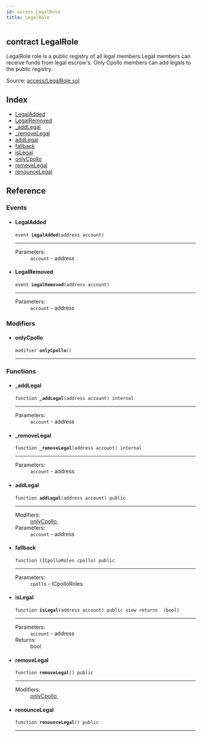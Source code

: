 ```yaml
---
id: access_LegalRole
title: LegalRole
---
```


<div class="contract-doc"><div class="contract"><h2 class="contract-header"><span class="contract-kind">contract</span> LegalRole</h2><p class="description">LegalRole role is a public registry of all legal members.Legal members can receive funds from legal escrow&#x27;s.  Only Cpollo members can add legals to the public registry.</p><div class="source">Source: <a href="https://github.com/Cpollo/Ethereum/blob/v0.0.1/contracts/access/LegalRole.sol" target="_blank">access/LegalRole.sol</a></div></div><div class="index"><h2>Index</h2><ul><li><a href="access_LegalRole.html#LegalAdded">LegalAdded</a></li><li><a href="access_LegalRole.html#LegalRemoved">LegalRemoved</a></li><li><a href="access_LegalRole.html#_addLegal">_addLegal</a></li><li><a href="access_LegalRole.html#_removeLegal">_removeLegal</a></li><li><a href="access_LegalRole.html#addLegal">addLegal</a></li><li><a href="access_LegalRole.html#">fallback</a></li><li><a href="access_LegalRole.html#isLegal">isLegal</a></li><li><a href="access_LegalRole.html#onlyCpollo">onlyCpollo</a></li><li><a href="access_LegalRole.html#removeLegal">removeLegal</a></li><li><a href="access_LegalRole.html#renounceLegal">renounceLegal</a></li></ul></div><div class="reference"><h2>Reference</h2><div class="events"><h3>Events</h3><ul><li><div class="item event"><span id="LegalAdded" class="anchor-marker"></span><h4 class="name">LegalAdded</h4><div class="body"><code class="signature">event <strong>LegalAdded</strong><span>(address account) </span></code><hr/><dl><dt><span class="label-parameters">Parameters:</span></dt><dd><div><code>account</code> - address</div></dd></dl></div></div></li><li><div class="item event"><span id="LegalRemoved" class="anchor-marker"></span><h4 class="name">LegalRemoved</h4><div class="body"><code class="signature">event <strong>LegalRemoved</strong><span>(address account) </span></code><hr/><dl><dt><span class="label-parameters">Parameters:</span></dt><dd><div><code>account</code> - address</div></dd></dl></div></div></li></ul></div><div class="modifiers"><h3>Modifiers</h3><ul><li><div class="item modifier"><span id="onlyCpollo" class="anchor-marker"></span><h4 class="name">onlyCpollo</h4><div class="body"><code class="signature">modifier <strong>onlyCpollo</strong><span>() </span></code><hr/></div></div></li></ul></div><div class="functions"><h3>Functions</h3><ul><li><div class="item function"><span id="_addLegal" class="anchor-marker"></span><h4 class="name">_addLegal</h4><div class="body"><code class="signature">function <strong>_addLegal</strong><span>(address account) </span><span>internal </span></code><hr/><dl><dt><span class="label-parameters">Parameters:</span></dt><dd><div><code>account</code> - address</div></dd></dl></div></div></li><li><div class="item function"><span id="_removeLegal" class="anchor-marker"></span><h4 class="name">_removeLegal</h4><div class="body"><code class="signature">function <strong>_removeLegal</strong><span>(address account) </span><span>internal </span></code><hr/><dl><dt><span class="label-parameters">Parameters:</span></dt><dd><div><code>account</code> - address</div></dd></dl></div></div></li><li><div class="item function"><span id="addLegal" class="anchor-marker"></span><h4 class="name">addLegal</h4><div class="body"><code class="signature">function <strong>addLegal</strong><span>(address account) </span><span>public </span></code><hr/><dl><dt><span class="label-modifiers">Modifiers:</span></dt><dd><a href="access_LegalRole.html#onlyCpollo">onlyCpollo </a></dd><dt><span class="label-parameters">Parameters:</span></dt><dd><div><code>account</code> - address</div></dd></dl></div></div></li><li><div class="item function"><span id="fallback" class="anchor-marker"></span><h4 class="name">fallback</h4><div class="body"><code class="signature">function <strong></strong><span>(ICpolloRoles cpollo) </span><span>public </span></code><hr/><dl><dt><span class="label-parameters">Parameters:</span></dt><dd><div><code>cpollo</code> - ICpolloRoles</div></dd></dl></div></div></li><li><div class="item function"><span id="isLegal" class="anchor-marker"></span><h4 class="name">isLegal</h4><div class="body"><code class="signature">function <strong>isLegal</strong><span>(address account) </span><span>public </span><span>view </span><span>returns  (bool) </span></code><hr/><dl><dt><span class="label-parameters">Parameters:</span></dt><dd><div><code>account</code> - address</div></dd><dt><span class="label-return">Returns:</span></dt><dd>bool</dd></dl></div></div></li><li><div class="item function"><span id="removeLegal" class="anchor-marker"></span><h4 class="name">removeLegal</h4><div class="body"><code class="signature">function <strong>removeLegal</strong><span>() </span><span>public </span></code><hr/><dl><dt><span class="label-modifiers">Modifiers:</span></dt><dd><a href="access_LegalRole.html#onlyCpollo">onlyCpollo </a></dd></dl></div></div></li><li><div class="item function"><span id="renounceLegal" class="anchor-marker"></span><h4 class="name">renounceLegal</h4><div class="body"><code class="signature">function <strong>renounceLegal</strong><span>() </span><span>public </span></code><hr/></div></div></li></ul></div></div></div>

